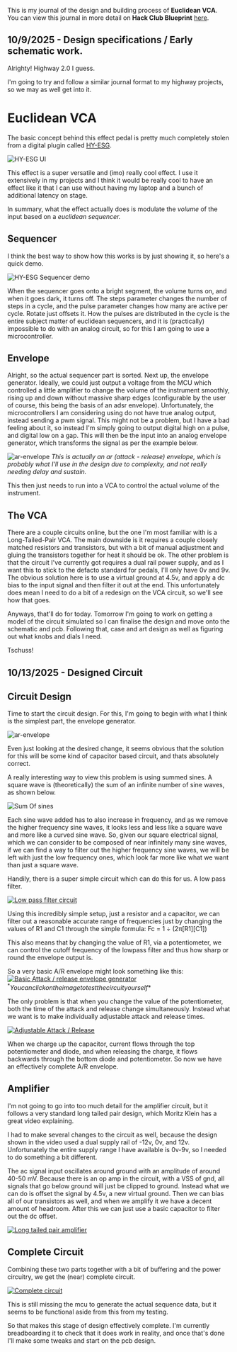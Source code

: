 <!--
  ===================    !!READ THIS NOTICE!!   ====================
  DO NOT edit this file manually. Your changes WILL BE OVERWRITTEN!
  This journal is auto generated and updated by Hack Club Blueprint.
  To edit this file, please edit your journal entries on Blueprint.
  ==================================================================
-->

This is my journal of the design and building process of **Euclidean VCA**.  
You can view this journal in more detail on **Hack Club Blueprint** [here](https://blueprint.hackclub.com/projects/340).


## 10/9/2025 - Design specifications / Early schematic work.  

Alrighty! Highway 2.0 I guess.

I'm going to try and follow a similar journal format to my highway projects, so we may as well get into it.

# Euclidean VCA

The basic concept behind this effect pedal is pretty much completely stolen from a digital plugin called [HY-ESG](https://bpb.gumroad.com/l/hy-esg/HYESGFREE).

![HY-ESG UI](https://blueprint.hackclub.com/user-attachments/blobs/proxy/eyJfcmFpbHMiOnsiZGF0YSI6MTE3MSwicHVyIjoiYmxvYl9pZCJ9fQ==--28f3ae68b373cba9267337b02d5ee28dd5ece970/image.png)

This effect is a super versatile and (imo) really cool effect. I use it extensively in my projects and I think it would be really cool to have an effect like it that I can use without having my laptop and a bunch of additional latency on stage. 

In summary, what the effect actually does is modulate the *volume* of the input based on a *euclidean sequencer.* 

## Sequencer

I think the best way to show how this works is by just showing it, so here's a quick demo.

![HY-ESG Sequencer demo](https://blueprint.hackclub.com/user-attachments/blobs/proxy/eyJfcmFpbHMiOnsiZGF0YSI6MTE3MiwicHVyIjoiYmxvYl9pZCJ9fQ==--a3ac19ee0834e37bc5d7d4e5310b8558f2a1a7d3/2025-10-09%2020-21-08.gif)

When the sequencer goes onto a bright segment, the volume turns on, and when it goes dark, it turns off. 
The steps parameter changes the number of steps in a cycle, and the pulse parameter changes how many are active per cycle. Rotate just offsets it. How the pulses are distributed in the cycle is the entire subject matter of euclidean sequencers, and it is (practically) impossible to do with an analog circuit, so for this I am going to use a microcontroller. 

## Envelope

Alright, so the actual sequencer part is sorted. Next up, the envelope generator. Ideally, we could just output a voltage from the MCU which controlled a little amplifier to change the volume of the instrument smoothly, rising up and down without massive sharp edges (configurable by the user of course, this being the basis of an adsr envelope). Unfortunately, the microcontrollers I am considering using do not have true analog output, instead sending a pwm signal. This might not be a problem, but I have a bad feeling about it, so instead I'm simply going to output digital high on a pulse, and digital low on a gap. This will then be the input into an analog envelope generator, which transforms the signal as per the example below. 

![ar-envelope](https://blueprint.hackclub.com/user-attachments/blobs/proxy/eyJfcmFpbHMiOnsiZGF0YSI6MTE3MywicHVyIjoiYmxvYl9pZCJ9fQ==--eecd47fffec6684738e22715470256f5e1a2312d/ar-envelope.png)
*This is actually an ar (attack - release) envelope, which is probably what I'll use in the design due to complexity, and not really needing delay and sustain.*

This then just needs to run into a VCA to control the actual volume of the instrument. 

## The VCA

There are a couple circuits online, but the one I'm most familiar with is a Long-Tailed-Pair VCA. The main downside is it requires a couple closely matched resistors and transistors, but with a bit of manual adjustment and gluing the transistors together for heat it should be ok. The other problem is that the circuit I've currently got requires a dual rail power supply, and as I want this to stick to the defacto standard for pedals, I'll only have 0v and 9v. The obvious solution here is to use a virtual ground at 4.5v, and apply a dc bias to the input signal and then filter it out at the end. This unfortunately does mean I need to do a bit of a redesign on the VCA circuit, so we'll see how that goes. 

Anyways, that'll do for today. Tomorrow I'm going to work on getting a model of the circuit simulated so I can finalise the design and move onto the schematic and pcb. Following that, case and art design as well as figuring out what knobs and dials I need.

Tschuss!  

## 10/13/2025 - Designed Circuit  

## Circuit Design

Time to start the circuit design.
For this, I'm going to begin with what I think is the simplest part, the envelope generator.

![ar-envelope](https://blueprint.hackclub.com/user-attachments/blobs/proxy/eyJfcmFpbHMiOnsiZGF0YSI6MTMyMiwicHVyIjoiYmxvYl9pZCJ9fQ==--af28c3a3583252817d1480304afe06a87a692e2f/ar-envelope.png)

Even just looking at the desired change, it seems obvious that the solution for this will be some kind of capacitor based circuit, and thats absolutely correct.

A really interesting way to view this problem is using summed sines. A square wave is (theoretically) the sum of an infinite number of sine waves, as shown below.

![Sum Of sines](https://blueprint.hackclub.com/user-attachments/blobs/proxy/eyJfcmFpbHMiOnsiZGF0YSI6MTM0MywicHVyIjoiYmxvYl9pZCJ9fQ==--ce86a057a8f66705753a6cd568b9553847a73fb8/2025-10-10%2B17-23-11.gif)

Each sine wave added has to also increase in frequency, and as we remove the higher frequency sine waves, it looks less and less like a square wave and more like a curved sine wave. So, given our square electrical signal, which we can consider to be composed of near infinitely many sine waves, if we can find a way to filter out the higher frequency sine waves, we will be left with just the low frequency ones, which look far more like what we want than just a square wave. 

Handily, there is a super simple circuit which can do this for us. A low pass filter.

[![Low pass filter circuit](https://blueprint.hackclub.com/user-attachments/blobs/proxy/eyJfcmFpbHMiOnsiZGF0YSI6MTM0NCwicHVyIjoiYmxvYl9pZCJ9fQ==--b27fe7c31f1159942e7780ecf2b50728838247ff/image.png)](https://www.falstad.com/circuit/circuitjs.html?ctz=CQAgjCAMB0l3BWEA2AnNAzAFi2DCxItsxkkFIQliqBTAWjDACgAlELOEAJgHZuQGZAA4e-KDyo9oSbjIkwEzAMYdkWMQKzrB3ShoSx4xk5DANeHaKhuoEvYQ+6dUkATDgQYLAOZqNGHr+gkIKzADuwXwCBALRUMx6lrGaVMiU8RoA8gCuAC4ADvnMAE5R4pwZ4pSE8MwA9hwoGjXc3KgQSB6eEu4JQA![image.png](/user-attachments/blobs/proxy/eyJfcmFpbHMiOnsiZGF0YSI6MTg3NCwicHVyIjoiYmxvYl9pZCJ9fQ==--fa73637922d3d022117bb2187254dcadd9b8b2bb/image.png)
)

Using this incredibly simple setup, just a resistor and a capacitor, we can filter out a reasonable accurate range of frequencies just by changing the values of R1 and C1 through the simple formula:
Fc = 1 ÷ (2π[R1][C1])

This also means that by changing the value of R1, via a potentiometer, we can control the cutoff frequency of the lowpass filter and thus how sharp or round the envelope output is. 

So a very basic A/R envelope might look something like this:
[![Basic Attack / release envelope generator](https://blueprint.hackclub.com/user-attachments/blobs/proxy/eyJfcmFpbHMiOnsiZGF0YSI6MTM0NSwicHVyIjoiYmxvYl9pZCJ9fQ==--0daa12a44648894530ba29bb5cb835aefb0c4be4/image.png)](https://www.falstad.com/circuit/circuitjs.html?ctz=CQAgjCAMB0l3BWcB2AzNALAJgQrWwBOPDSANlRAUiqpoQFMBaMMAKAGMQyAOHkVFhq9+qHhhATGTZANjJsGXmUKFIWFWCxRYkCJDYBzbnwHiT-UjWtsAStywTB9QtudQQ2pFmjffHmAQ2AHcLASEQZAj3AyFZKJp3ZF5wmgkAeQBXABcABxy2AA9uagExbjInDAgJVhBbdmKyBFFcbiiBFslwCABhdjAFBycIkVSPMHg4HVRqshAAQQB6WxCS+dRICWb5rA6DUJ3PDrG97QOws7CYtgB7bsqPUlVaGHgiBFQtJBptc7YgA)
$^*You can click on the image to test the circuit yourself*$

The only problem is that when you change the value of the potentiometer, both the time of the attack and release change simultaneously. Instead what we want is to make individually adjustable attack and release times. 

[![Adjustable Attack / Release](https://blueprint.hackclub.com/user-attachments/blobs/proxy/eyJfcmFpbHMiOnsiZGF0YSI6MTg3MiwicHVyIjoiYmxvYl9pZCJ9fQ==--2f67a91ca3191bae2abe0ceb5941585014e38891/image.png)](https://www.falstad.com/circuit/circuitjs.html?ctz=CQAgjCAMB0l3BWEA2AnNAzAFi2DCxItsxkkFIQliqBTAWjDACgAlEAJkgA5OB2DuD7J+gyoKQdok6VCjTmAd049RnDljWQl6zRwG7D25Rw1rTmjFyg6LIK+IQiHNsHz1P71ly8qF4lDAcyGastADOAJbhAC4AhgB2AMa0zG4eInYudn4BgdBg3A55JRggYVGxiSm2ZnYcnjm23LwYRJwtHbzGXb3ZnT39rd7WPRydXLzjvGCoYs0zc15+S4PWs4LZZmuUPhjOozpblvtGzAAm9qdZ3Hp1IOe0AGZxAK4ANjEX9rfLVwfiB7PN6fI6-Oy4TLbMGWayQv49eEueH6ebKFFmFEGRGkNRYZB6bHMJIgfGEwRkv6aBCwEp0sAMPicWDcVCQQptHAIPgIXmaGBwCDaADmpIJVPFGFOgR0lNRVDAgnl2i4TIISoMTnEBk0AHlXjEAA4G5gAe04InFlCwkFQqCo8gCqGETgacjENiAA)

When we charge up the capacitor, current flows through the top potentiometer and diode, and when releasing the charge, it flows backwards through the bottom diode and potentiometer. So now we have an effectively complete A/R envelope.

## Amplifier

I'm not going to go into too much detail for the amplifier circuit, but it follows a very standard long tailed pair design, which Moritz Klein has a great video explaining. 

I had to make several changes to the circuit as well, because the design shown in the video used a dual supply rail of -12v, 0v, and 12v. Unfortunately the entire supply range I have available is 0v-9v, so I needed to do something a bit different.

The ac signal input oscillates around ground with an amplitude of around 40-50 mV. Because there is an op amp in the circuit, with a VSS of gnd, all signals that go below ground will just be clipped to ground. Instead what we can do is offset the signal by 4.5v, a new virtual ground. Then we can bias all of our transistors as well, and when we amplify it we have a decent amount of headroom. After this we can just use a basic capacitor to filter out the dc offset. 

[![Long tailed pair amplifier](https://blueprint.hackclub.com/user-attachments/blobs/proxy/eyJfcmFpbHMiOnsiZGF0YSI6MTg3MywicHVyIjoiYmxvYl9pZCJ9fQ==--7ae8d0d853dd0819ff97782a7a7ec4bbb568fb45/image.png)](https://www.falstad.com/circuit/circuitjs.html?ctz=CQAgjCAMB0l5YCsA2ATIkBmAHK6B2NRXMAFkwE4LJlSREL6Rz6BTAWjDACgAnEVJGzgwqAUPAUxkcPEh8skOlzGYlk6bPjcw+OoOErFy0eHrwo0DACVWAZwCWdgC4BDAHYBjVt0H4BKCAUyAEhpMJ0AGoAwtHcAO7GGknoIfKJBsmZqKh06eLCOXSkcAK5UAkpgSUyqRUZEkUFAvjS3M7ghALYhY09UGbspLBgFPhq2NTYYLQMIEMjyBTYiIg5OJg5-mAWACasAGauAK4ANs7cm2YyYBxgmAM3Vo8CZhAyN+1YmCGo-Wr6fo3ebDBDBbBLRCYEqTBAgxYUciQShrMhoRSlHiJAGhFKterfX7-ZCFIEKH6k4QUrAkgY7OC+SD+aks2k1ZggSIAcQAcgARSo4oXqTBrAlCsV1UVtBpU9SZaUEhWSwKK+R+cCkOjUsjFUpRXkC-i67qGLU04Q3bSJE1-QxdO0VY3mx20U0DHJyBTsprhWrlK3afg+6rYWqBQMM-hSlVhK6R+SeEBux0zd10RAcfzDVAbVCtbCkYiES2wOHyY1EwwhakJ9VM8A12lp9l0Q3cayN93sK6OmT6UowZEvGCIDvJiMTkI9zT9mSMD6WMeJZCT1c1tq7KdYMStGS9kD7I5nC6JPc7kD4QsXxOX69XK90MMcsBluTvuS3dj+bDQUiENRdEQJRch6NIy3eaAeEERhzwfQQQGfPI3yUH8-wAhB8GA0hQIhSw4HecBKkfRCZHPZ98nImR11IioNRo58aKMNt+W4ABzS8EOfc9gkeYj713a8PkZfwSLI68Zw5GI4g1QtLUQ8J5iuKJYgUOSBnUt1IzUxS3XU0R5Ppesf0UgyFOrfsQHbRJ9L+IJTDM-JNLoChTC07hXHssRFKobzhGEBctDkZhoFzaYoVICgflaJZilCnAkCELC-GQTAICMhlEl85gAqkPisry+dTGErLiq8m8RKCQqqrESSDVY4NnzqP1CQ9QRtA1FrMB+HL9zZTlrN63FEFMOp8hapo1kKANKhGsQ6im3F5E8xbcmoxoSkQoI6Q-RDYGwNQ9CZURNhoPahEOsgoSUVz8EYDL8mQDb1vtNIFCe176Ds3Q0jKL1EkWn6vumvJKg+gRNtoWpNtvKGIeo-o1o5PBgI-NHSCzEKwrAaZ8C4CE9CEiCnWTRHIf+BC60qkkqQQmmsDFFiBRXMmyIQpGK046HxP0GGgt8Lg715mR1I514w0xRlGFcsQ3Rl8A7OQuR-yxhLgOwZKmVSyCCLpbgAA95lQRhBHSlhBGKCGQAAGQAe3cNiAB07AAFVcBxTlYXZnYABXd3gDe3UYHiwm5eN5kA+WiZ2ADEPecVgA8N2YQRFyAMB7bMrZ9234kT2P48ThwHcDg6IEzoJSh7S3ym5VjDaBuasE2kaMAj6J7ecXhbdOZ3Ih7tw2J8XR5uqXtQ0XfwMAwRdR05AfXCH7hbdJrabhyVz8N1odt6wARAuNrBl+YYE5yocR8PQMxvP3bggA)

## Complete Circuit

Combining these two parts together with a bit of buffering and the power circuitry, we get the (near) complete circuit.

[![Complete circuit](https://blueprint.hackclub.com/user-attachments/blobs/proxy/eyJfcmFpbHMiOnsiZGF0YSI6MTg3NSwicHVyIjoiYmxvYl9pZCJ9fQ==--a75028412c796e58c23d1f3c403e1b808746fa77/image.png)](https://tinyurl.com/238v266v)

This is still missing the mcu to generate the actual sequence data, but it seems to be functional aside from this from my testing.

So that makes this stage of design effectively complete. I'm currently breadboarding it to check that it does work in reality, and once that's done I'll make some tweaks and start on the pcb design.

  

